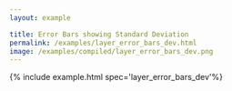 ```yaml
---
layout: example

title: Error Bars showing Standard Deviation
permalink: /examples/layer_error_bars_dev.html
image: /examples/compiled/layer_error_bars_dev.png
---
```




{% include example.html spec='layer_error_bars_dev'%}
